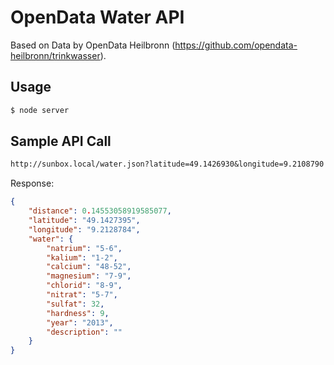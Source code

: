 OpenData Water API
==================

Based on Data by OpenData Heilbronn (https://github.com/opendata-heilbronn/trinkwasser).

Usage
-----

```bash
$ node server
```

Sample API Call
---------------

```txt
http://sunbox.local/water.json?latitude=49.1426930&longitude=9.2108790
```

Response:
```json
{
    "distance": 0.14553058919585077,
    "latitude": "49.1427395",
    "longitude": "9.2128784",
    "water": {
        "natrium": "5-6",
        "kalium": "1-2",
        "calcium": "48-52",
        "magnesium": "7-9",
        "chlorid": "8-9",
        "nitrat": "5-7",
        "sulfat": 32,
        "hardness": 9,
        "year": "2013",
        "description": ""
    }
}
```